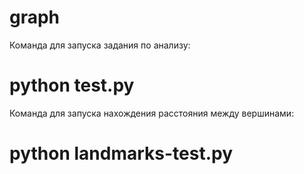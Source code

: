 # graph

Команда для запуска задания по анализу:
# python test.py

Команда для запуска нахождения расстояния между вершинами:
# python landmarks-test.py
